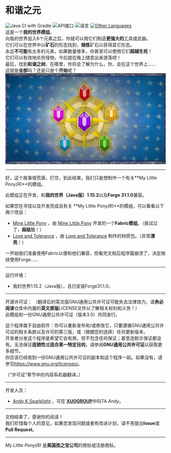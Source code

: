 # 和谐之元
![Java CI with Gradle](https://github.com/XUOGROUP/ElementsOfHarmony/workflows/Java%20CI%20with%20Gradle/badge.svg)
![API接口](https://img.shields.io/badge/API接口-Forge模组加载器-orange.svg)
![语言](https://img.shields.io/badge/开发语言-Java-0bbbff.svg)
[![Other Languages](https://img.shields.io/badge/This%20Document%20Provides-English-blue.svg)](README.md)  
这是一个**我的世界模组**。  
向我的世界加入6个元素之后，你就可以用它们制造**更强大的**工具或武器。  
它们可以在世界中以**矿石**的形态找到，**熔炼**矿石以获得其它形态。  
永远**不可能**有太多的元素，如果数量够多，你甚至可以使用它们**超越生死**！  
它们可以有效地杀伤怪物，今后就在晚上随意出来游荡吧！  
最后，找到**和谐之树**，在哪里，你将会了解为什么，你，会在这个世界上……    
这就是**全部**吗？还是只是个**开始**呢？  
![Elements Of Harmony](./eoh.png)

---
好，这个故事很荒唐，打住，到此结束。我们只是想制作一个有关**My Little Pony(R)**的模组。  

此模组正在开发，和**我的世界（Java版）1.15.2**以及**Forge 31.1.0**兼容。  

如果您在寻找以及开发完成且有关 **My Little Pony(R)**的模组，可以看看以下两个项目：  
- [Mine Little Pony](https://github.com/MineLittlePony/MineLittlePony) ，由 [Mine Little Pony](https://github.com/MineLittlePony) 开发的一个**Fabric模组**。（我试过了，**超级**酷！）
- [Love and Tolerance](https://github.com/Love-and-Tolerance/Love-and-Tolerance) ，由 [Love and Tolerance](https://github.com/Love-and-Tolerance) 制作的材质包。（非常**漂亮**！）

一开始我们准备使用Fabric以便和他们兼容，但看完文档后程序猿崩溃了，决定继续使用Forge……  

---
运行环境：  
- 我的世界1.15.2（Java版），且已安装Forge31.1.0。

---
开源许可证：
（翻译后的英文版GNU通用公共许可证可能失去法律效力，请**务必阅读**仓库中内置的**英文原版**LICENSE文件以了解相关权利和义务！）  
此模组和一份GNU通用公共许可证（版本3.0）共同发行。  

这个程序属于自由软件：你可以重新发布和/或修改它，只要遵循GNU通用公共许可证的相关条款以及许可的第三版，或（根据您的选择）任何更新版本。  
开发者分发这个程序是希望它会有用，但不包含任何保证；甚至连默示保证都没有。无法保证**适销性**或**适合某一特定目的**。请参阅**GNU通用公共许可证**以获取更多细节。  
你应该已经收到一份GNU通用公共许可证的副本和这个程序一起。如果没有，请参见<https://www.gnu.org/licenses/>。  

（“许可证”章节中的内容系机器翻译。）

---
开发人员：  
- [Andy K Sparklight](https://github.com/Andy-K-Sparklight) ，可在 [**XUOGROUP**](https://www.xuogroup.top)中叫TA *Andy*。    

---
文档结束了，感谢你的阅读！    
我们珍惜每个人的意见，如果您发现问题或者有改进计划，请不吝提出**Issue**或**Pull Request**。    

---
*My Little Pony(R)* 是**美国孩之宝公司**的商标或注册商标。  
